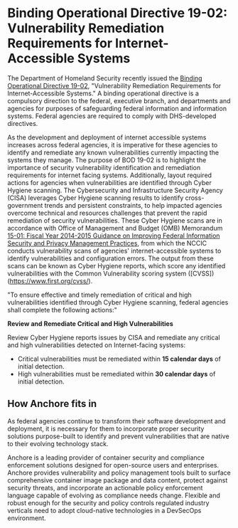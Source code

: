 # Binding Operational Directive 19-02: Vulnerability Remediation Requirements for Internet-Accessible Systems

The Department of Homeland Security recently issued the [Binding Operational Directive 19-02](https://cyber.dhs.gov/bod/19-02/#when-do-the-15-and-30-day-clocks-start-for-remediation), "Vulnerability Remediation Requirements for Internet-Accessible Systems." A binding operational directive is a compulsory direction to the federal, executive branch, and departments and agencies for purposes of safeguarding federal information and information systems. Federal agencies are required to comply with DHS-developed directives. 

As the development and deployment of internet accessible systems increases across federal agencies, it is imperative for these agencies to identify and remediate any known vulnerabilities currently impacting the systems they manage. The purpose of BOD 19-02 is to highlight the importance of security vulnerability identification and remediation requirements for internet facing systems. Additionally, layout required actions for agencies when vulnerabilities are identified through Cyber Hygiene scanning. The Cybersecurity and Infrastructure Security Agency (CISA) leverages Cyber Hygiene scanning results to identify cross-government trends and persistent constraints, to help impacted agencies overcome technical and resources challenges that prevent the rapid remediation of security vulnerabilities. These Cyber Hygiene scans are in accordance with Office of Management and Budget (OMB) Memorandum [15-01: Fiscal Year 2014-2015 Guidance on Improving Federal Information Security and Privacy Management Practices](https://www.whitehouse.gov/sites/whitehouse.gov/files/omb/memoranda/2015/m-15-01.pdf), from which the NCCIC conducts vulnerability scans of agencies' internet-accessible systems to identify vulnerabilities and configuration errors. The output from these scans can be known as Cyber Hygiene reports, which score any identified vulnerabilities with the Common Vulnerability scoring system ([CVSS])(https://www.first.org/cvss/).

"To ensure effective and timely remediation of critical and high vulnerabilities identified through Cyber Hygiene scanning, federal agencies shall complete the following actions:"

**Review and Remediate Critical and High Vulnerabilities**

Review Cyber Hygiene reports issues by CISA and remediate any critical and high vulnerabilities detected on Internet-facing systems:

- Critical vulnerabilities must be remediated within **15 calendar days** of initial detection.
- High vulnerabilities must be remediated within **30 calendar days** of initial detection.

## How Anchore fits in

As federal agencies continue to transform their software development and deployment, it is necessary for them to incorporate proper security solutions purpose-built to identify and prevent vulnerabilities that are native to their evolving technology stack.

Anchore is a leading provider of container security and compliance enforcement solutions designed for open-source users and enterprises. Anchore provides vulnerability and policy management tools built to surface comprehensive container image package and data content, protect against security threats, and incorporate an actionable policy enforcement language capable of evolving as compliance needs change. Flexible and robust enough for the security and policy controls regulated industry verticals need to adopt cloud-native technologies in a DevSecOps environment. 

